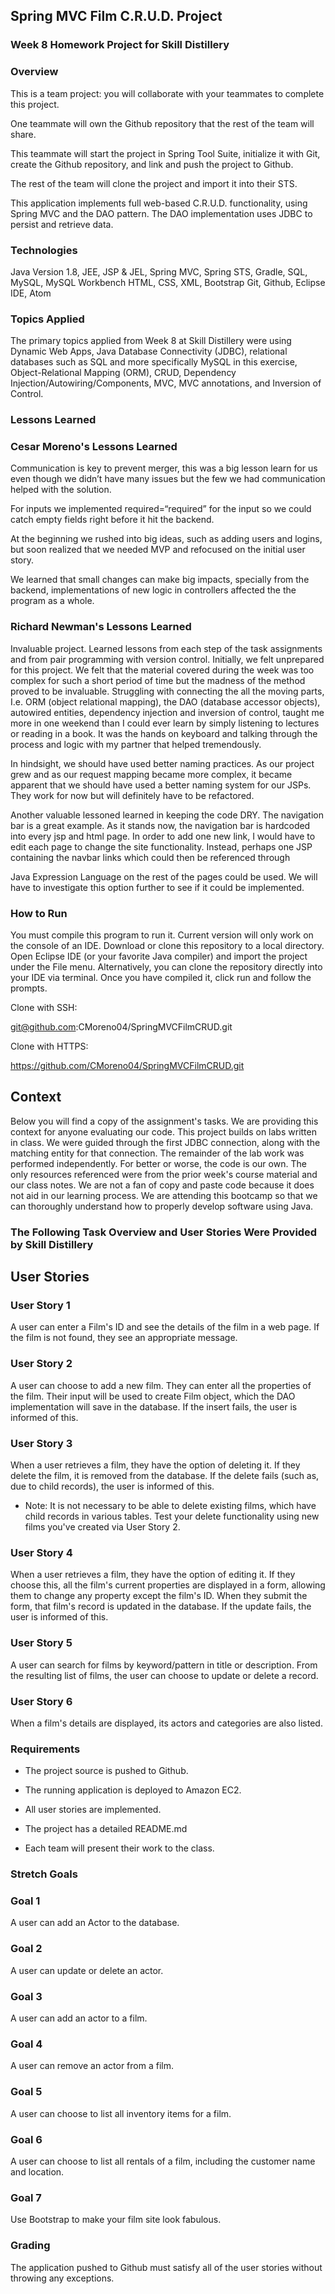 ## Spring MVC Film C.R.U.D. Project

### Week 8 Homework Project for Skill Distillery

### Overview

This is a team project: you will collaborate with your teammates to complete this project.

One teammate will own the Github repository that the rest of the team will share.

This teammate will start the project in Spring Tool Suite, initialize it with Git, create the Github repository, and link and push the project to Github.

The rest of the team will clone the project and import it into their STS.

This application implements full web-based C.R.U.D. functionality, using Spring MVC and the DAO pattern. The DAO implementation uses JDBC to persist and retrieve data.

### Technologies

Java Version 1.8, JEE, JSP & JEL, Spring MVC, Spring STS, Gradle, SQL, MySQL, MySQL Workbench HTML, CSS, XML, Bootstrap Git, Github, Eclipse IDE, Atom

### Topics Applied

The primary topics applied from Week 8 at Skill Distillery were using Dynamic Web Apps, Java Database Connectivity (JDBC), relational databases such as SQL and more specifically MySQL in this exercise, Object-Relational Mapping (ORM), CRUD, Dependency Injection/Autowiring/Components, MVC, MVC annotations, and Inversion of Control.

### Lessons Learned

### Cesar Moreno's Lessons Learned

Communication is key to prevent merger, this was a big lesson learn for us even though we didn’t have many issues but
the few we had communication helped with the solution.

For inputs we implemented required=“required” for the input so we could catch empty fields right before it hit the 
backend.
    
At the beginning we rushed into big ideas, such as adding users and logins, but soon realized that we needed MVP and
refocused on the initial user story.
    
We learned that small changes can make big impacts, specially from the backend, implementations of new logic in
controllers affected the the program as a whole.
    
    
### Richard Newman's Lessons Learned

Invaluable project. Learned lessons from each step of the task assignments and from pair programming with version control.
Initially, we felt unprepared for this project. We felt that the material covered during the week was too complex for such
a short period of time but the madness of the method proved to be invaluable. Struggling with connecting the all the
moving parts, I.e. ORM (object relational mapping), the DAO (database accessor objects), autowired entities, dependency
injection and inversion of control, taught me more in one weekend than I could ever learn by simply listening to lectures
or reading in a book. It was the hands on keyboard and talking through the process and logic with my partner that helped
tremendously.  

In hindsight, we should have used better naming practices. As our project grew and as our request mapping became more
complex, it became apparent that we should have used a better naming system for our JSPs. They work for now but will
definitely have to be refactored.

Another valuable lessoned learned in keeping the code DRY. The navigation bar is a great example. As it stands now, the
navigation bar is hardcoded into every jsp and html page. In order to add one new link, I would have to edit each page to
change the site functionality. Instead, perhaps one JSP containing the navbar links which could then be referenced through
    
Java Expression Language on the rest of the pages could be used. We will have to investigate this option further to see if
it could be implemented.


### How to Run

You must compile this program to run it. Current version will only work on the console of an IDE. Download or clone this repository to a local directory. Open Eclipse IDE (or your favorite Java compiler) and import the project under the File menu. Alternatively, you can clone the repository directly into your IDE via terminal. Once you have compiled it, click run and follow the prompts.

Clone with SSH:

git@github.com:CMoreno04/SpringMVCFilmCRUD.git

Clone with HTTPS:

https://github.com/CMoreno04/SpringMVCFilmCRUD.git


## Context

Below you will find a copy of the assignment's tasks. We are providing this context for anyone evaluating our code. This project builds on labs written in class. We were guided through the first JDBC connection, along with the matching entity for that connection. The remainder of the lab work was performed independently. For better or worse, the code is our own. The only resources referenced were from the prior week's course material and our class notes. We are not a fan of copy and paste code because it does not aid in our learning process. We are attending this bootcamp so that we can thoroughly understand how to properly develop software using Java.

### The Following Task Overview and User Stories Were Provided by Skill Distillery



## User Stories

### User Story 1

A user can enter a Film's ID and see the details of the film in a web page. If the film is not found, they see an appropriate message.

### User Story 2

A user can choose to add a new film. They can enter all the properties of the film. Their input will be used to create Film object, which the DAO implementation will save in the database. If the insert fails, the user is informed of this.

### User Story 3

When a user retrieves a film, they have the option of deleting it. If they delete the film, it is removed from the database. If the delete fails (such as, due to child records), the user is informed of this.

  * Note: It is not necessary to be able to delete existing films, which have child records in various tables. Test your delete   functionality using new films you've created via User Story 2.

### User Story 4

When a user retrieves a film, they have the option of editing it. If they choose this, all the film's current properties are displayed in a form, allowing them to change any property except the film's ID. When they submit the form, that film's record is updated in the database. If the update fails, the user is informed of this.

### User Story 5

A user can search for films by keyword/pattern in title or description. From the resulting list of films, the user can choose to update or delete a record.

### User Story 6

When a film's details are displayed, its actors and categories are also listed.

### Requirements

* The project source is pushed to Github.

* The running application is deployed to Amazon EC2.

* All user stories are implemented.

* The project has a detailed README.md

* Each team will present their work to the class.

### Stretch Goals

### Goal 1

A user can add an Actor to the database.


### Goal 2

A user can update or delete an actor.

### Goal 3

A user can add an actor to a film.

### Goal 4

A user can remove an actor from a film.

### Goal 5

A user can choose to list all inventory items for a film.

### Goal 6

A user can choose to list all rentals of a film, including the customer name and location.

### Goal 7

Use Bootstrap to make your film site look fabulous.

### Grading

The application pushed to Github must satisfy all of the user stories without throwing any exceptions.

